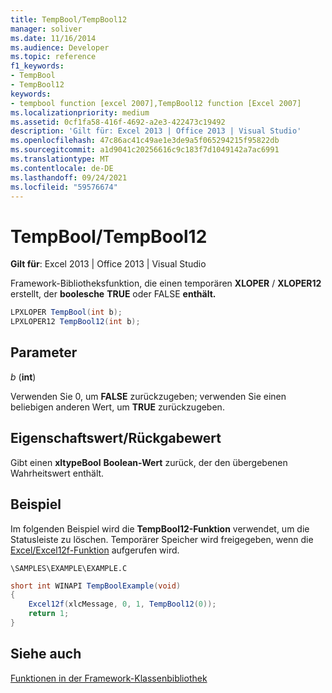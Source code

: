 ```yaml
---
title: TempBool/TempBool12
manager: soliver
ms.date: 11/16/2014
ms.audience: Developer
ms.topic: reference
f1_keywords:
- TempBool
- TempBool12
keywords:
- tempbool function [excel 2007],TempBool12 function [Excel 2007]
ms.localizationpriority: medium
ms.assetid: 0cf1fa58-416f-4692-a2e3-422473c19492
description: 'Gilt für: Excel 2013 | Office 2013 | Visual Studio'
ms.openlocfilehash: 47c86ac41c49ae1e3de9a5f065294215f95822db
ms.sourcegitcommit: a1d9041c20256616c9c183f7d1049142a7ac6991
ms.translationtype: MT
ms.contentlocale: de-DE
ms.lasthandoff: 09/24/2021
ms.locfileid: "59576674"
---
```

# <a name="tempbooltempbool12"></a>TempBool/TempBool12

 **Gilt für**: Excel 2013 | Office 2013 | Visual Studio 
  
Framework-Bibliotheksfunktion, die einen temporären **XLOPER** /  **XLOPER12** erstellt, der **boolesche** **TRUE** oder FALSE **enthält.**
  
```cs
LPXLOPER TempBool(int b);
LPXLOPER12 TempBool12(int b);
```

## <a name="parameters"></a>Parameter

 _b_ (**int**)
  
Verwenden Sie 0, um **FALSE** zurückzugeben; verwenden Sie einen beliebigen anderen Wert, um **TRUE** zurückzugeben.
  
## <a name="property-valuereturn-value"></a>Eigenschaftswert/Rückgabewert

Gibt einen **xltypeBool** **Boolean-Wert** zurück, der den übergebenen Wahrheitswert enthält. 
  
## <a name="example"></a>Beispiel

Im folgenden Beispiel wird die **TempBool12-Funktion** verwendet, um die Statusleiste zu löschen. Temporärer Speicher wird freigegeben, wenn die [Excel/Excel12f-Funktion](excel-excel12f.md) aufgerufen wird. 
  
 `\SAMPLES\EXAMPLE\EXAMPLE.C`
  
```cs
short int WINAPI TempBoolExample(void)
{
    Excel12f(xlcMessage, 0, 1, TempBool12(0));
    return 1;
}
```

## <a name="see-also"></a>Siehe auch



[Funktionen in der Framework-Klassenbibliothek](functions-in-the-framework-library.md)

